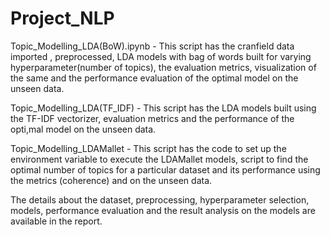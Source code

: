 # Project_NLP
Topic_Modelling_LDA(BoW).ipynb - This script has the cranfield data imported , preprocessed, LDA models with bag of words built for varying hyperparameter(number of topics), 
the evaluation metrics, visualization of the same and the performance evaluation of the optimal model on the unseen data.

Topic_Modelling_LDA(TF_IDF) - This script has the LDA models built using the TF-IDF vectorizer, evaluation metrics and the performance of the opti,mal model on the unseen data.

Topic_Modelling_LDAMallet - This script has the code to set up the environment variable to execute the LDAMallet models, script to find the optimal number of topics for a 
particular dataset and its performance using the metrics (coherence) and on the unseen data.

The details about the dataset, preprocessing, hyperparameter selection, models,  performance evaluation and the result analysis on the models are available in the report.
